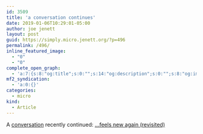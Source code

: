 ```yaml
---
id: 3509
title: 'a conversation continues'
date: 2019-01-06T10:29:01-05:00
author: joe jenett
layout: post
guid: https://simply.micro.jenett.org/?p=496
permalink: /496/
inline_featured_image:
  - "0"
  - "0"
complete_open_graph:
  - 'a:7:{s:8:"og:title";s:0:"";s:14:"og:description";s:0:"";s:8:"og:image";s:0:"";s:7:"og:type";s:0:"";s:12:"twitter:card";s:7:"summary";s:19:"twitter:description";s:0:"";s:15:"twitter:creator";s:0:"";}'
mf2_syndication:
  - 'a:0:{}'
categories:
  - micro
kind:
  - Article
---
```

A [conversation](https://www.kickscondor.com/the-web-finally-feels-new-again/ "Reply: The Web Finally Feels New Again") recently continued: […feels new again (revisited)](https://iwebthings.jenett.org/feels-new-again-revisited/ "…feels new again (revisited)")